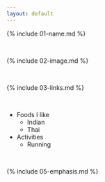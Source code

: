 ```yaml
---
layout: default
---
```


{% include 01-name.md %}

<br>

{% include 02-image.md %}

<br>

{% include 03-links.md %}

<br>

* Foods I like
  * Indian
  * Thai
* Activities
  * Running

<br>

{% include 05-emphasis.md %}
